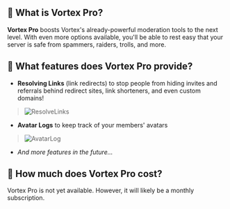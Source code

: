 ## 🌟 What is Vortex Pro?
**Vortex Pro** boosts Vortex's already-powerful moderation tools to the next level. With even more options available, you'll be able to rest easy that your server is safe from spammers, raiders, trolls, and more.

## 🌟 What features does Vortex Pro provide?
* **Resolving Links** (link redirects) to stop people from hiding invites and referrals behind redirect sites, link shorteners, and even custom domains!
> ![ResolveLinks](https://i.imgur.com/ae85DsF.png)

* **Avatar Logs** to keep track of your members' avatars
> ![AvatarLog](https://i.imgur.com/PIaeDzc.png)

* *And more features in the future...*

## 🌟 How much does Vortex Pro cost?
Vortex Pro is not yet available. However, it will likely be a monthly subscription.